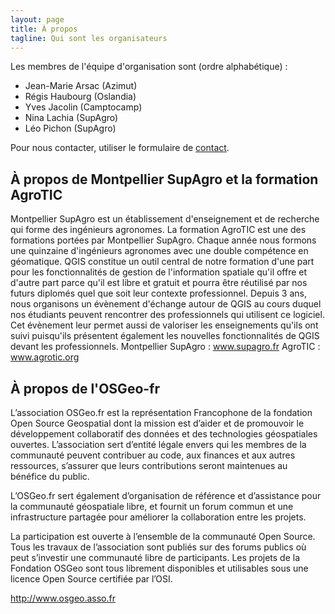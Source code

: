 ```yaml
---
layout: page
title: À propos
tagline: Qui sont les organisateurs
---
```


Les membres de l'équipe d'organisation sont (ordre alphabétique) :

* Jean-Marie Arsac (Azimut)
* Régis Haubourg (Oslandia)
* Yves Jacolin (Camptocamp)
* Nina Lachia (SupAgro)
* Léo Pichon (SupAgro)

Pour nous contacter, utiliser le formulaire de [contact](contact).

## À propos de Montpellier SupAgro et la formation AgroTIC

Montpellier SupAgro est un établissement d'enseignement et de recherche qui forme des ingénieurs agronomes. La formation AgroTIC est une des formations portées par Montpellier SupAgro. Chaque année nous formons une quinzaine d'ingénieurs agronomes avec une double compétence en géomatique. QGIS constitue un outil central de notre formation d'une part pour les fonctionnalités de gestion de l'information spatiale qu'il offre et d'autre part parce qu'il est libre et gratuit et pourra être réutilisé par nos futurs diplomés quel que soit leur contexte professionnel. Depuis 3 ans, nous organisons un évènement d'échange autour de QGIS au cours duquel nos étudiants peuvent rencontrer des professionnels qui utilisent ce logiciel. Cet évènement leur permet aussi de valoriser les enseignements qu'ils ont suivi puisqu'ils présentent également les nouvelles fonctionnalités de QGIS devant les professionnels. Montpellier SupAgro : www.supagro.fr AgroTIC : www.agrotic.org


## À propos de l'OSGeo-fr

L’association OSGeo.fr est la représentation Francophone de la fondation Open Source Geospatial dont la mission est d’aider et de promouvoir le développement collaboratif des données et des technologies géospatiales ouvertes. L’association sert d’entité légale envers qui les membres de la communauté peuvent contribuer au code, aux finances et aux autres ressources, s’assurer que leurs contributions seront maintenues au bénéfice du public.

L’OSGeo.fr sert également d’organisation de référence et d’assistance pour la communauté géospatiale libre, et fournit un forum commun et une infrastructure partagée pour améliorer la collaboration entre les projets.

La participation est ouverte à l’ensemble de la communauté Open Source. Tous les travaux de l’association sont publiés sur des forums publics où peut s’investir une communauté libre de participants. Les projets de la Fondation OSGeo sont tous librement disponibles et utilisables sous une licence Open Source certifiée par l’OSI.

http://www.osgeo.asso.fr 
